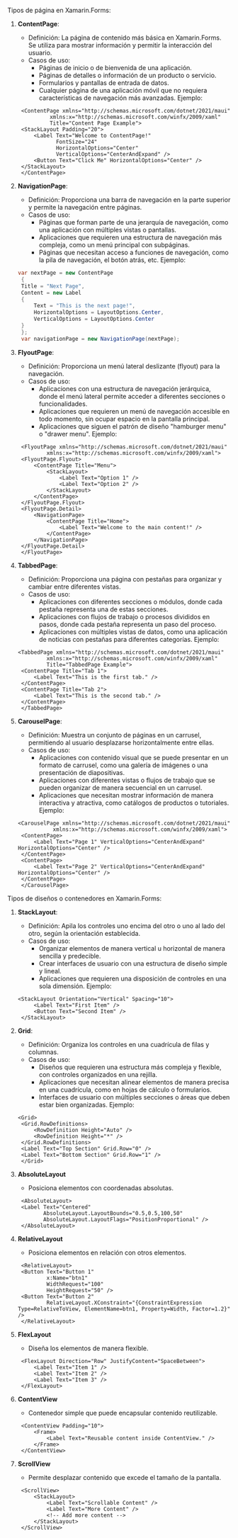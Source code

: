 Tipos de página en Xamarin.Forms:

1. **ContentPage**:

   - Definición: La página de contenido más básica en Xamarin.Forms. Se utiliza para mostrar información y permitir la interacción del usuario.
   - Casos de uso:
     - Páginas de inicio o de bienvenida de una aplicación.
     - Páginas de detalles o información de un producto o servicio.
     - Formularios y pantallas de entrada de datos.
     - Cualquier página de una aplicación móvil que no requiera características de navegación más avanzadas.
       Ejemplo:

   ```
    <ContentPage xmlns="http://schemas.microsoft.com/dotnet/2021/maui"
             xmlns:x="http://schemas.microsoft.com/winfx/2009/xaml"
             Title="Content Page Example">
    <StackLayout Padding="20">
        <Label Text="Welcome to ContentPage!"
               FontSize="24"
               HorizontalOptions="Center"
               VerticalOptions="CenterAndExpand" />
        <Button Text="Click Me" HorizontalOptions="Center" />
    </StackLayout>
    </ContentPage>
   ```

2. **NavigationPage**:

   - Definición: Proporciona una barra de navegación en la parte superior y permite la navegación entre páginas.
   - Casos de uso:
     - Páginas que forman parte de una jerarquía de navegación, como una aplicación con múltiples vistas o pantallas.
     - Aplicaciones que requieren una estructura de navegación más compleja, como un menú principal con subpáginas.
     - Páginas que necesitan acceso a funciones de navegación, como la pila de navegación, el botón atrás, etc.
       Ejemplo:

   ```csharp
   var nextPage = new ContentPage
    {
    Title = "Next Page",
    Content = new Label
    {
        Text = "This is the next page!",
        HorizontalOptions = LayoutOptions.Center,
        VerticalOptions = LayoutOptions.Center
    }
    };
    var navigationPage = new NavigationPage(nextPage);
   ```

3. **FlyoutPage**:

   - Definición: Proporciona un menú lateral deslizante (flyout) para la navegación.
   - Casos de uso:
     - Aplicaciones con una estructura de navegación jerárquica, donde el menú lateral permite acceder a diferentes secciones o funcionalidades.
     - Aplicaciones que requieren un menú de navegación accesible en todo momento, sin ocupar espacio en la pantalla principal.
     - Aplicaciones que siguen el patrón de diseño "hamburger menu" o "drawer menu".
       Ejemplo:

   ```
    <FlyoutPage xmlns="http://schemas.microsoft.com/dotnet/2021/maui"
            xmlns:x="http://schemas.microsoft.com/winfx/2009/xaml">
    <FlyoutPage.Flyout>
        <ContentPage Title="Menu">
            <StackLayout>
                <Label Text="Option 1" />
                <Label Text="Option 2" />
            </StackLayout>
        </ContentPage>
    </FlyoutPage.Flyout>
    <FlyoutPage.Detail>
        <NavigationPage>
            <ContentPage Title="Home">
                <Label Text="Welcome to the main content!" />
            </ContentPage>
        </NavigationPage>
    </FlyoutPage.Detail>
    </FlyoutPage>
   ```

4. **TabbedPage**:

   - Definición: Proporciona una página con pestañas para organizar y cambiar entre diferentes vistas.
   - Casos de uso:
     - Aplicaciones con diferentes secciones o módulos, donde cada pestaña representa una de estas secciones.
     - Aplicaciones con flujos de trabajo o procesos divididos en pasos, donde cada pestaña representa un paso del proceso.
     - Aplicaciones con múltiples vistas de datos, como una aplicación de noticias con pestañas para diferentes categorías.
       Ejemplo:

   ```
   <TabbedPage xmlns="http://schemas.microsoft.com/dotnet/2021/maui"
            xmlns:x="http://schemas.microsoft.com/winfx/2009/xaml"
            Title="TabbedPage Example">
    <ContentPage Title="Tab 1">
        <Label Text="This is the first tab." />
    </ContentPage>
    <ContentPage Title="Tab 2">
        <Label Text="This is the second tab." />
    </ContentPage>
    </TabbedPage>
   ```

5. **CarouselPage**:
   - Definición: Muestra un conjunto de páginas en un carrusel, permitiendo al usuario desplazarse horizontalmente entre ellas.
   - Casos de uso:
     - Aplicaciones con contenido visual que se puede presentar en un formato de carrusel, como una galería de imágenes o una presentación de diapositivas.
     - Aplicaciones con diferentes vistas o flujos de trabajo que se pueden organizar de manera secuencial en un carrusel.
     - Aplicaciones que necesitan mostrar información de manera interactiva y atractiva, como catálogos de productos o tutoriales.
       Ejemplo:
   ```
   <CarouselPage xmlns="http://schemas.microsoft.com/dotnet/2021/maui"
              xmlns:x="http://schemas.microsoft.com/winfx/2009/xaml">
    <ContentPage>
        <Label Text="Page 1" VerticalOptions="CenterAndExpand" HorizontalOptions="Center" />
    </ContentPage>
    <ContentPage>
        <Label Text="Page 2" VerticalOptions="CenterAndExpand" HorizontalOptions="Center" />
    </ContentPage>
    </CarouselPage>
   ```

Tipos de diseños o contenedores en Xamarin.Forms:

1. **StackLayout**:

   - Definición: Apila los controles uno encima del otro o uno al lado del otro, según la orientación establecida.
   - Casos de uso:
     - Organizar elementos de manera vertical u horizontal de manera sencilla y predecible.
     - Crear interfaces de usuario con una estructura de diseño simple y lineal.
     - Aplicaciones que requieren una disposición de controles en una sola dimensión.
       Ejemplo:

   ```
   <StackLayout Orientation="Vertical" Spacing="10">
        <Label Text="First Item" />
        <Button Text="Second Item" />
    </StackLayout>
   ```

2. **Grid**:

   - Definición: Organiza los controles en una cuadrícula de filas y columnas.
   - Casos de uso:
     - Diseños que requieren una estructura más compleja y flexible, con controles organizados en una rejilla.
     - Aplicaciones que necesitan alinear elementos de manera precisa en una cuadrícula, como en hojas de cálculo o formularios.
     - Interfaces de usuario con múltiples secciones o áreas que deben estar bien organizadas.
       Ejemplo:

   ```
   <Grid>
    <Grid.RowDefinitions>
        <RowDefinition Height="Auto" />
        <RowDefinition Height="*" />
    </Grid.RowDefinitions>
    <Label Text="Top Section" Grid.Row="0" />
    <Label Text="Bottom Section" Grid.Row="1" />
    </Grid>

   ```
3. **AbsoluteLayout**
   - Posiciona elementos con coordenadas absolutas.

   ```
    <AbsoluteLayout>
    <Label Text="Centered"
           AbsoluteLayout.LayoutBounds="0.5,0.5,100,50"
           AbsoluteLayout.LayoutFlags="PositionProportional" />
    </AbsoluteLayout>
   ```

4. **RelativeLayout**
    - Posiciona elementos en relación con otros elementos.
   ```
    <RelativeLayout>
    <Button Text="Button 1"
            x:Name="btn1"
            WidthRequest="100"
            HeightRequest="50" />
    <Button Text="Button 2"
            RelativeLayout.XConstraint="{ConstraintExpression Type=RelativeToView, ElementName=btn1, Property=Width, Factor=1.2}" />
    </RelativeLayout>
   ```

5. **FlexLayout**
    - Diseña los elementos de manera flexible.
   ```
    <FlexLayout Direction="Row" JustifyContent="SpaceBetween">
        <Label Text="Item 1" />
        <Label Text="Item 2" />
        <Label Text="Item 3" />
    </FlexLayout>
   ```

6. **ContentView**
    - Contenedor simple que puede encapsular contenido reutilizable.

   ```
    <ContentView Padding="10">
        <Frame>
            <Label Text="Reusable content inside ContentView." />
        </Frame>
    </ContentView>
   ```

7. **ScrollView**
    - Permite desplazar contenido que excede el tamaño de la pantalla.

   ```
    <ScrollView>
        <StackLayout>
            <Label Text="Scrollable Content" />
            <Label Text="More Content" />
            <!-- Add more content -->
        </StackLayout>
    </ScrollView>    
   ```
